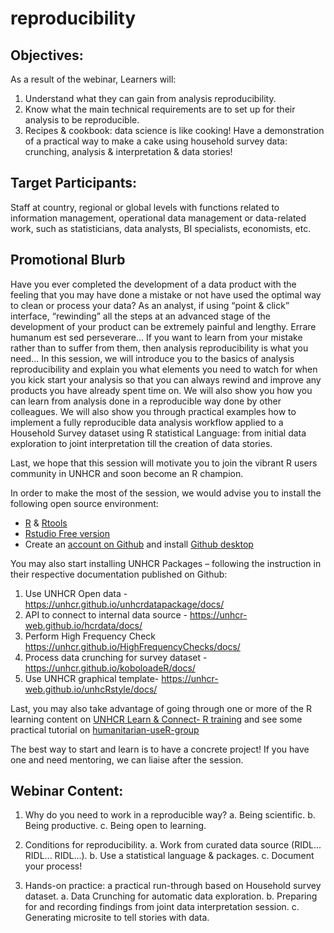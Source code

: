 # reproducibility

## Objectives:
As a result of the webinar, Learners will:
1.	Understand what they can gain from analysis reproducibility.
2.	Know what the main technical requirements are to set up for their analysis to be reproducible.
3.	Recipes & cookbook: data science is like cooking! Have a demonstration of a practical way to make a cake using household survey data: crunching, analysis & interpretation & data stories!

##  Target Participants:
Staff at country, regional or global levels with functions related to information management, operational data management or data-related work, such as statisticians, data analysts, BI specialists, economists, etc.

## Promotional Blurb

Have you ever completed the development of a data product with the feeling that you may have done a mistake or not have used the optimal way to clean or process your data? 
As an analyst, if using “point & click” interface, “rewinding” all the steps at an advanced stage of the development of your product can be extremely painful and lengthy. Errare humanum est sed perseverare... If you want to learn from your mistake rather than to suffer from them, then analysis reproducibility is what you need...
In this session, we will introduce you to the basics of analysis reproducibility and explain you what elements you need to watch for when you kick start your analysis so that you can always rewind and improve any products you have already spent time on. We will also show you how you can learn from analysis done in a reproducible way done by other colleagues.
We will also show you through practical examples how to implement a fully reproducible data analysis workflow applied to a Household Survey dataset using R statistical Language: from initial data exploration to joint interpretation till the creation of data stories. 

Last, we hope that this session will motivate you to join the vibrant R users community in UNHCR and soon become an R champion. 

In order to make the most of the session, we would advise you to install the following open source environment:
-	[R](https://cran.r-project.org/bin/windows/base/) & [Rtools]()
-	[Rstudio Free version](https://www.rstudio.com/products/rstudio/download/)
-	Create an [account on Github](https://github.com/join?)  and install [Github desktop](https://desktop.github.com/)

You may also start installing UNHCR Packages – following the instruction in their respective documentation published on Github:
1.	Use UNHCR Open data  - https://unhcr.github.io/unhcrdatapackage/docs/ 
2.	API to connect to internal data source - https://unhcr-web.github.io/hcrdata/docs/
3.	Perform High Frequency Check https://unhcr.github.io/HighFrequencyChecks/docs/
4.	Process data crunching for survey dataset - https://unhcr.github.io/koboloadeR/docs/ 
5.	Use UNHCR graphical template- https://unhcr-web.github.io/unhcRstyle/docs/

Last, you may also take advantage of going through one or more of the R learning content on  [UNHCR Learn & Connect- R training](https://unhcr.csod.com/ui/lms-learner-playlist/PlaylistDetails?playlistId=e90e2279-e3a4-4ef2-8b74-757f91d224b2)  and see some practical tutorial on [humanitarian-useR-group](https://humanitarian-user-group.github.io/)

The best way to start and learn is to have a concrete project! If you have one and need mentoring, we can liaise after the session.

## Webinar Content:

1.	Why do you need to work in a reproducible way?
a.	Being scientific.
b.	Being productive.
c.	Being open to learning.

2.	Conditions for reproducibility.
a.	Work from curated data source (RIDL... RIDL... RIDL...).
b.	Use a statistical language & packages.
c.	Document your process!

3.	Hands-on practice: a practical run-through based on Household survey dataset.
a.	Data Crunching for automatic data exploration.
b.	Preparing for and recording findings from joint data interpretation session.
c.	Generating microsite to tell stories with data.

